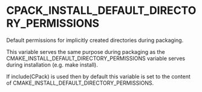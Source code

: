   

# CPACK_INSTALL_DEFAULT_DIRECTORY_PERMISSIONS  
Default permissions for implicitly created directories during packaging.  

This variable serves the same purpose during packaging as the
CMAKE_INSTALL_DEFAULT_DIRECTORY_PERMISSIONS variable
serves during installation (e.g. make install).  

If include(CPack) is used then by default this variable is set to the content
of CMAKE_INSTALL_DEFAULT_DIRECTORY_PERMISSIONS.  

